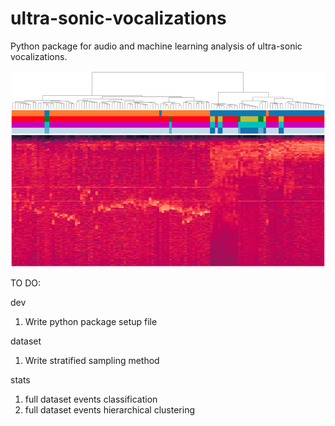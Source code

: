 # ultra-sonic-vocalizations
Python package for audio and machine learning analysis of ultra-sonic vocalizations.


![Image description](images/cover.png)


TO DO:

dev
1. Write python package setup file

dataset
1. Write stratified sampling method

stats
1. full dataset events classification
2. full dataset events hierarchical clustering


